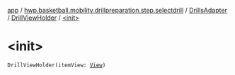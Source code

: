 [app](../../../index.md) / [hwp.basketball.mobility.drillpreparation.step.selectdrill](../../index.md) / [DrillsAdapter](../index.md) / [DrillViewHolder](index.md) / [&lt;init&gt;](.)

# &lt;init&gt;

`DrillViewHolder(itemView: `[`View`](https://developer.android.com/reference/android/view/View.html)`)`
